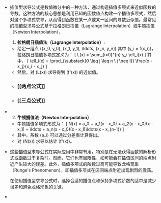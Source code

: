 - 插值型求导公式是数值微分中的一种方法，通过构造插值多项式来近似函数的导数。这种方法的核心思想是利用已知的函数值点构建一个插值多项式，然后对这个多项式求导，从而得到函数在某一点或某一区间的导数近似值。最常见的插值型求导公式基于拉格朗日插值（Lagrange Interpolation）或牛顿插值（Newton Interpolation）。
  
  1. **拉格朗日插值法（Lagrange Interpolation）**:
	- 给定一组点 \((x_0, y_0), (x_1, y_1), \ldots, (x_n, y_n)\) 其中 \(y_i = f(x_i)\)，拉格朗日插值多项式定义为：
	  \[
	  L(x) = \sum_{i=0}^{n} y_i \ell_i(x)
	  \]
	  其中，
	  \[
	  \ell_i(x) = \prod_{\substack{0 \leq j \leq n \\ j \neq i}} \frac{x - x_j}{x_i - x_j}
	  \]
	- 然后，对 \(L(x)\) 求导得到 \(f'(x)\) 的近似值。
	- ### [[两点公式]]
	- ### [[三点公式]]
- 2. **牛顿插值法（Newton Interpolation）**:
	- 牛顿插值多项式形式为：
	  \[
	  N(x) = a_0 + a_1(x - x_0) + a_2(x - x_0)(x - x_1) + \ldots + a_n(x - x_0)(x - x_1)\ldots(x - x_{n-1})
	  \]
	- 其中，系数 \(a_i\) 可以通过分差表计算得出。
	- 对 \(N(x)\) 求导以估计 \(f'(x)\)。
- 这些插值型求导公式在实际应用中非常有用，特别是在无法获得函数的解析形式或函数过于复杂时。然而，它们也有局限性，如可能会在插值区间的端点附近产生较大的误差。此外，插值多项式的阶数过高可能导致龙格现象（Runge's Phenomenon），即插值多项式在区间端点附近出现剧烈的震荡。
  
  在使用插值型求导公式时，选择合适的插值点和保持多项式阶数的适中是减少误差和避免龙格现象的关键。
-